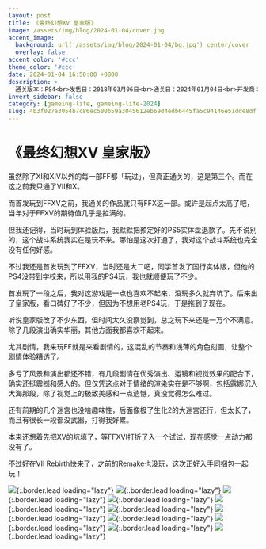 ```yaml
---
layout: post
title: 《最终幻想XV 皇家版》
image: /assets/img/blog/2024-01-04/cover.jpg
accent_image: 
  background: url('/assets/img/blog/2024-01-04/bg.jpg') center/cover
  overlay: false
accent_color: '#ccc'
theme_color: '#ccc'
date: 2024-01-04 16:50:00 +0800
description: >
  通关版本：PS4<br>发售日：2018年03月06日<br>通关日：2024年01月04日<br>开发商：SQUARE ENIX<br>发行商：SIE
invert_sidebar: false
category: [gameing-life, gameing-life-2024]
slug: 4b3f027a3054b7c86ec500b59a3045612eb69d4edb6445fa5c94146e51dde8df
---
```


# 《最终幻想XV 皇家版》

虽然除了XI和XIV以外的每一部FF都「玩过」，但真正通关的，这是第三个。而在这之前我只通了VII和X。

而首发玩到FFXV之前，我通关的作品就只有FFX这一部。或许是起点太高了吧，当年对于FFXV的期待值几乎是拉满的。

但我还记得，当时玩到体验版后，我默默把预定好的PS5实体盘退款了。先不说别的，这个战斗系统我实在是玩不来。哪怕是这次打通了，我对这个战斗系统也完全没有任何好感。

不过我还是首发玩到了FFXV，当时还是大二吧，同学首发了国行实体版，但他的PS4没带到学校来，所以用我的PS4玩，我也就顺便玩了不少。

首发玩了一段之后，我对这游戏是一点也喜欢不起来，没玩多久就弃坑了。后来出了皇家版，看口碑好了不少，但因为不想用老PS4玩，于是拖到了现在。

听说皇家版改了不少东西，但时间太久没察觉到，总之玩下来还是一万个不满意。除了几段演出确实华丽，其他方面我都喜欢不起来。

尤其剧情，我来玩FF就是来看剧情的，这混乱的节奏和浅薄的角色刻画，让整个剧情体验糟透了。

多亏了风景和演出都还不错，有几段剧情在优秀演出、运镜和视觉效果的配合下，确实还挺震撼和感人的。但仅凭这点对于情绪的渲染实在是不够啊，包括露娜沉入大海那段，除了视觉上的极致美感和一点遗憾，真没觉得怎么难过。

还有前期的几个迷宫也没啥趣味性，后面像极了生化2的大迷宫还行，但太长了，而且有很长一段都没武器，打得我好累。

本来还想着先把XV的坑填了，等FFXVI打折了入一个试试，现在感觉一点动力都没有了。

不过好在VII Rebirth快来了，之前的Remake也没玩，这次正好入手同捆包一起玩！

![](/assets/img/blog/2024-01-04/1.jpg){:.border.lead loading="lazy"}
![](/assets/img/blog/2024-01-04/2.jpg){:.border.lead loading="lazy"}
![](/assets/img/blog/2024-01-04/3.jpg){:.border.lead loading="lazy"}
![](/assets/img/blog/2024-01-04/4.jpg){:.border.lead loading="lazy"}
![](/assets/img/blog/2024-01-04/5.jpg){:.border.lead loading="lazy"}
![](/assets/img/blog/2024-01-04/6.jpg){:.border.lead loading="lazy"}
![](/assets/img/blog/2024-01-04/7.jpg){:.border.lead loading="lazy"}
![](/assets/img/blog/2024-01-04/8.jpg){:.border.lead loading="lazy"}
![](/assets/img/blog/2024-01-04/9.jpg){:.border.lead loading="lazy"}
![](/assets/img/blog/2024-01-04/10.jpg){:.border.lead loading="lazy"}
![](/assets/img/blog/2024-01-04/11.jpg){:.border.lead loading="lazy"}